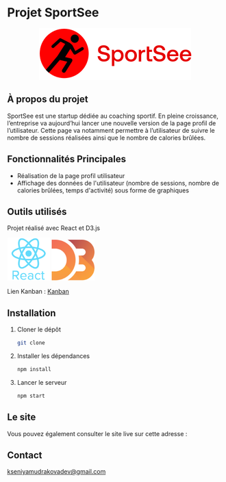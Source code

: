 # Projet SportSee
<div align="center">
<img src="src/assets/logo.svg" alt="SportSee"/>
</div>

## À propos du projet

SportSee est une startup dédiée au coaching sportif.
En pleine croissance, l’entreprise va aujourd’hui lancer une nouvelle version de la page profil de l’utilisateur.
Cette page va notamment permettre à l’utilisateur de suivre le nombre de sessions réalisées ainsi que le nombre de calories brûlées.


## Fonctionnalités Principales

- Réalisation de la page profil utilisateur
- Affichage des données de l'utilisateur (nombre de sessions, nombre de calories brûlées, temps d'activité) sous forme de graphiques

## Outils utilisés
Projet réalisé avec React et D3.js

<img src="public/react_icon.svg" alt="react icon" width="100" /> <img src="public/d3.svg" alt="D3" width="100" />

Lien Kanban : [Kanban](
    https://openclassrooms.notion.site/Tableau-de-bord-SportSee-6686aa4b5f44417881a4884c9af5669e)

## Installation

1. Cloner le dépôt
   ```sh
   git clone
    ```
2. Installer les dépendances
    ```sh
    npm install
    ```
3. Lancer le serveur
    ```sh
    npm start
    ```

## Le site

Vous pouvez également consulter le site live sur cette adresse : 
<!-- [Kasa](https://kasa-gules-omega.vercel.app/) -->

## Contact
[kseniyamudrakovadev@gmail.com](kseniyamudrakovadev@gmail.com)